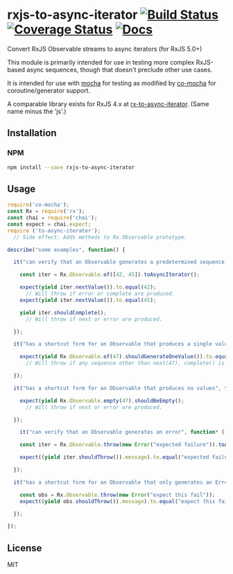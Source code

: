 # rxjs-to-async-iterator [![Build Status](https://travis-ci.org/tangledfruit/rxjs-to-async-iterator.svg?branch=master)](https://travis-ci.org/tangledfruit/rxjs-to-async-iterator) [![Coverage Status](https://coveralls.io/repos/github/tangledfruit/rxjs-to-async-iterator/badge.svg?branch=master)](https://coveralls.io/github/tangledfruit/rxjs-to-async-iterator?branch=master) [![Docs](https://inch-ci.org/github/tangledfruit/rxjs-to-async-iterator.svg?branch=master)](https://inch-ci.org/github/tangledfruit/rxjs-to-async-iterator)

Convert RxJS Observable streams to async iterators (for RxJS 5.0+)

This module is primarily intended for use in testing more complex RxJS-based async sequences, though that doesn't preclude other use cases.

It is intended for use with [mocha](https://www.npmjs.com/package/mocha) for testing as modified by [co-mocha](https://www.npmjs.com/package/co-mocha) for coroutine/generator support.

A comparable library exists for RxJS 4.x at [rx-to-async-iterator](https://github.com/tangledfruit/rx-to-async-iterator). (Same name minus the 'js'.)


## Installation

### NPM

```sh
npm install --save rxjs-to-async-iterator
```

## Usage

```js
require('co-mocha');
const Rx = require('rx');
const chai = require('chai');
const expect = chai.expect;
require ('to-async-iterator');
  // Side effect: Adds methods to Rx.Observable prototype.

describe("some examples", function() {

  it("can verify that an Observable generates a predetermined sequence of values", function* () {

    const iter = Rx.Observable.of([42, 45]).toAsyncIterator();

    expect(yield iter.nextValue()).to.equal(42);
      // Will throw if error or complete are produced.
    expect(yield iter.nextValue()).to.equal(45);

    yield iter.shouldComplete();
      // Will throw if next or error are produced.

  });

  it("has a shortcut form for an Observable that produces a single value", function* () {

    expect(yield Rx.Observable.of(47).shouldGenerateOneValue()).to.equal(47);
      // Will throw if any sequence other than next(47), complete() is produced.

  });

  it("has a shortcut form for an Observable that produces no values", function* () {

    expect(yield Rx.Observable.empty(47).shouldBeEmpty();
      // Will throw if next or error are produced.

  });

    it("can verify that an Observable generates an error", function* () {

    const iter = Rx.Observable.throw(new Error("expected failure")).toAsyncIterator();

    expect((yield iter.shouldThrow()).message).to.equal("expected failure");

  });

  it("has a shortcut form for an Observable that only generates an Error", function* () {

    const obs = Rx.Observable.throw(new Error("expect this fail"));
    expect((yield obs.shouldThrow()).message).to.equal("expect this fail");

  });

});
```


## License

MIT
